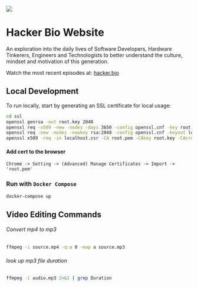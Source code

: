 ![](https://hacker.bio/assets/images/logo.svg)

# Hacker Bio Website

An exploration into the daily lives of Software Developers, Hardware Tinkerers, Engineers and Technologists to better understand the culture, mindset and motivation of this generation.

Watch the most recent episodes at: [hacker.bio](https://hacker.bio)

## Local Development

To run locally, start by generating an SSL certificate for local usage:

```bash
cd ssl
openssl genrsa -out root.key 2048
openssl req -x509 -new -nodes -days 3650 -config openssl.cnf -key root.key -out root.pem
openssl req -new -nodes -newkey rsa:2048 -config openssl.cnf -keyout localhost.key -out localhost.csr
openssl x509 -req -in localhost.csr -CA root.pem -CAkey root.key -CAcreateserial -out localhost.crt -days 3650 -sha256 -extfile v3.ext
```

#### Add cert to the browser

```plain
Chrome -> Setting -> (Advanced) Manage Certificates -> Import -> 'root.pem'
```

### Run with `Docker Compose`

```bash
docker-compose up
```

## Video Editing Commands

###### Convert mp4 to mp3

```bash
ffmpeg -i source.mp4 -q:a 0 -map a source.mp3
```

###### look up mp3 file duration

```bash
ffmpeg -i audio.mp3 2>&1 | grep Duration
```
